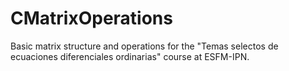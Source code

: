 # CMatrixOperations

Basic matrix structure and operations for the "Temas selectos de ecuaciones diferenciales ordinarias" course at ESFM-IPN.

